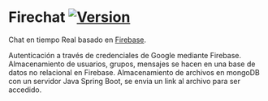 # Firechat [![Version](https://badge.fury.io/gh/firebase%2Ffirechat.svg)](http://badge.fury.io/gh/firebase%2Ffirechat)

Chat en tiempo Real basado en [Firebase](https://firebase.google.com/?utm_source=firechat). 

Autenticación a través de credenciales de Google mediante Firebase.
Almacenamiento de usuarios, grupos, mensajes se hacen en una base de datos no relacional en Firebase.
Almacenamiento de archivos en mongoDB con un servidor Java Spring Boot, se envia un link al archivo para ser accedido.
